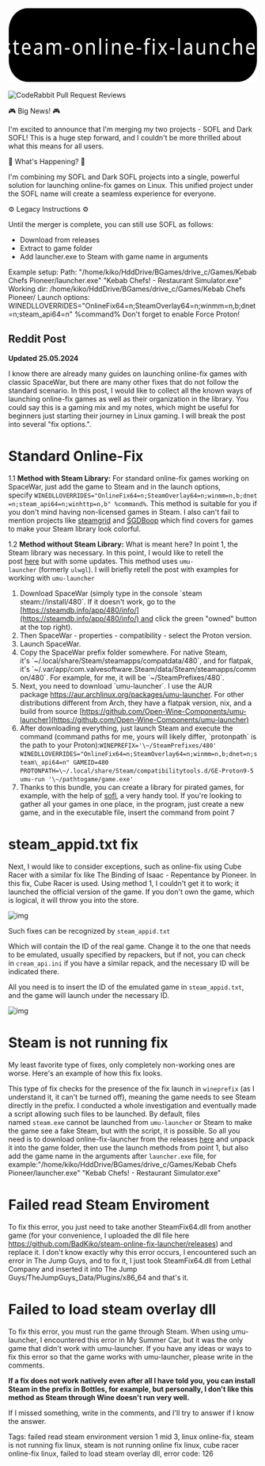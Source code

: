 <p align="center">
    <img src="https://raw.githubusercontent.com/BadKiko/steam-online-fix-launcher/refs/heads/main/banner.svg" alt="banner" height="150" />
</p>

![CodeRabbit Pull Request Reviews](https://img.shields.io/coderabbit/prs/github/BadKiko/steam-online-fix-launcher?utm_source=oss&utm_medium=github&utm_campaign=BadKiko%2Fsteam-online-fix-launcher&labelColor=171717&color=FF570A&link=https%3A%2F%2Fcoderabbit.ai&label=CodeRabbit+Reviews)

🎮 Big News! 🎮

I'm excited to announce that I'm merging my two projects - SOFL and Dark SOFL! This is a huge step forward, and I couldn't be more thrilled about what this means for all users.

🔄 What's Happening? 🔄

I'm combining my SOFL and Dark SOFL projects into a single, powerful solution for launching online-fix games on Linux. This unified project under the SOFL name will create a seamless experience for everyone.

⚙️ Legacy Instructions ⚙️

Until the merger is complete, you can still use SOFL as follows:
- Download from releases
- Extract to game folder
- Add launcher.exe to Steam with game name in arguments

Example setup:
Path: "/home/kiko/HddDrive/BGames/drive_c/Games/Kebab Chefs Pioneer/launcher.exe" "Kebab Chefs! - Restaurant Simulator.exe"
Working dir: /home/kiko/HddDrive/BGames/drive_c/Games/Kebab Chefs Pioneer/
Launch options: WINEDLLOVERRIDES="OnlineFix64=n;SteamOverlay64=n;winmm=n,b;dnet=n;steam_api64=n" %command%
Don't forget to enable Force Proton!

## Reddit Post

**Updated 25.05.2024**

I know there are already many guides on launching online-fix games with classic SpaceWar, but there are many other fixes that do not follow the standard scenario. In this post, I would like to collect all the known ways of launching online-fix games as well as their organization in the library. You could say this is a gaming mix and my notes, which might be useful for beginners just starting their journey in Linux gaming. I will break the post into several "fix options.".

# Standard Online-Fix  

1.1 **Method with Steam Library:** For standard online-fix games working on SpaceWar, just add the game to Steam and in the launch options, specify `WINEDLLOVERRIDES="OnlineFix64=n;SteamOverlay64=n;winmm=n,b;dnet=n;steam_api64=n;winhttp=n,b" %command%`. This method is suitable for you if you don't mind having non-licensed games in Steam. I also can't fail to mention projects like [steamgrid](https://github.com/boppreh/steamgrid) and [SGDBoop](https://github.com/SteamGridDB/SGDBoop) which find covers for games to make your Steam library look colorful.

1.2 **Method without Steam Library:** What is meant here? In point 1, the Steam library was necessary. In this point, I would like to retell the post [here](https://www.reddit.com/r/LinuxCrackSupport/comments/19f4kse/onlinefix_launching_onlinefixme_games_outside/) but with some updates. This method uses `umu-launcher` (formerly `ulwgl`). I will briefly retell the post with examples for working with `umu-launcher`

1. Download SpaceWar (simply type in the console \`steam steam://install/480\`. If it doesn't work, go to the [https://steamdb.info/app/480/info/](https://steamdb.info/app/480/info/) and click the green "owned" button at the top right).
2. Then SpaceWar - properties - compatibility - select the Proton version.
3. Launch SpaceWar.
4. Copy the SpaceWar prefix folder somewhere. For native Steam, it's \`\~/.local/share/Steam/steamapps/compatdata/480\`, and for flatpak, it's \`\~/.var/app/com.valvesoftware.Steam/data/Steam/steamapps/common/480\`. For example, for me, it will be \`\~/SteamPrefixes/480\`.
5. Next, you need to download \`umu-launcher\`. I use the AUR package https://aur.archlinux.org/packages/umu-launcher. For other distributions different from Arch, they have a flatpak version, nix, and a build from source [https://github.com/Open-Wine-Components/umu-launcher](https://github.com/Open-Wine-Components/umu-launcher)
6. After downloading everything, just launch Steam and execute the command (command paths for me, yours will likely differ, \`protonpath\` is the path to your Proton):`WINEPREFIX='\~/SteamPrefixes/480' WINEDLLOVERRIDES="OnlineFix64=n;SteamOverlay64=n;winmm=n,b;dnet=n;steam\_api64=n" GAMEID=480 PROTONPATH=\~/.local/share/Steam/compatibilitytools.d/GE-Proton9-5 umu-run '\~/pathtogame/game.exe'`
7. Thanks to this bundle, you can create a library for pirated games, for example, with the help of [sofl](https://github.com/BadKiko/steam-online-fix-launcher), a very handy tool. If you're looking to gather all your games in one place, in the program, just create a new game, and in the executable file, insert the command from point 7

# steam_appid.txt fix

Next, I would like to consider exceptions, such as online-fix using Cube Racer with a similar fix like The Binding of Isaac - Repentance by Pioneer. In this fix, Cube Racer is used. Using method 1, I couldn't get it to work; it launched the official version of the game. If you don't own the game, which is logical, it will throw you into the store.

![img](eq7yxe7yki1d1 "Without changing steam_appid.txt")

Such fixes can be recognized by `steam_appid.txt`

Which will contain the ID of the real game. Change it to the one that needs to be emulated, usually specified by repackers, but if not, you can check in `cream_api.ini` if you have a similar repack, and the necessary ID will be indicated there.

All you need is to insert the ID of the emulated game in `steam_appid.txt`, and the game will launch under the necessary ID.

![img](4c8eogpali1d1 "With steam_appid.txt changes")

# Steam is not running fix

My least favorite type of fixes, only completely non-working ones are worse. Here's an example of how this fix looks.

This type of fix checks for the presence of the fix launch in `wineprefix` (as I understand it, it can't be turned off), meaning the game needs to see Steam directly in the prefix. I conducted a whole investigation and eventually made a script allowing such files to be launched. By default, files named `steam.exe` cannot be launched from `umu-launcher` or Steam to make the game see a fake Steam, but with the script, it is possible. So all you need is to download online-fix-launcher from the releases [here](https://github.com/BadKiko/steam-online-fix-launcher/releases/tag/0.0.1) and unpack it into the game folder, then use the launch methods from point 1, but also add the game name in the arguments after `launcher.exe` file, for example:"/home/kiko/HddDrive/BGames/drive\_c/Games/Kebab Chefs Pioneer/launcher.exe" "Kebab Chefs! - Restaurant Simulator.exe"

# Failed read Steam Enviroment

To fix this error, you just need to take another SteamFix64.dll from another game (for your convenience, I uploaded the dll file here https://github.com/BadKiko/steam-online-fix-launcher/releases) and replace it. I don't know exactly why this error occurs, I encountered such an error in The Jump Guys, and to fix it, I just took SteamFix64.dll from Lethal Company and inserted it into The Jump Guys/TheJumpGuys\_Data/Plugins/x86\_64 and that's it.

# Failed to load steam overlay dll

To fix this error, you must run the game through Steam. When using umu-launcher, I encountered this error in My Summer Car, but it was the only game that didn't work with umu-launcher. If you have any ideas or ways to fix this error so that the game works with umu-launcher, please write in the comments.

**If a fix does not work natively even after all I have told you, you can install Steam in the prefix in Bottles, for example, but personally, I don't like this method as Steam through Wine doesn't run very well.**

If I missed something, write in the comments, and I'll try to answer if I know the answer.

Tags: failed read steam environment version 1 mid 3, linux online-fix, steam is not running fix linux, steam is not running online fix linux, cube racer online-fix linux, failed to load steam overlay dll, error code: 126
